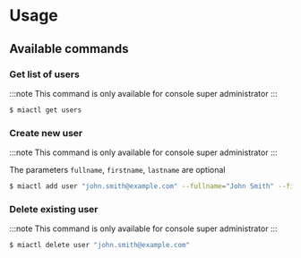 # Usage

## Available commands

### Get list of users

:::note
This command is only available for console super administrator
:::

```bash
$ miactl get users
```

### Create new user

:::note
This command is only available for console super administrator
:::

The parameters `fullname`, `firstname`, `lastname` are optional

```bash
$ miactl add user "john.smith@example.com" --fullname="John Smith" --firstname="John" --lastname="Smith"
```

### Delete existing user

:::note
This command is only available for console super administrator
:::

```bash
$ miactl delete user "john.smith@example.com"
```
